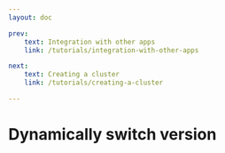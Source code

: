 ```yaml
---
layout: doc

prev:
    text: Integration with other apps
    link: /tutorials/integration-with-other-apps

next:
    text: Creating a cluster
    link: /tutorials/creating-a-cluster

---
```


# Dynamically switch version
